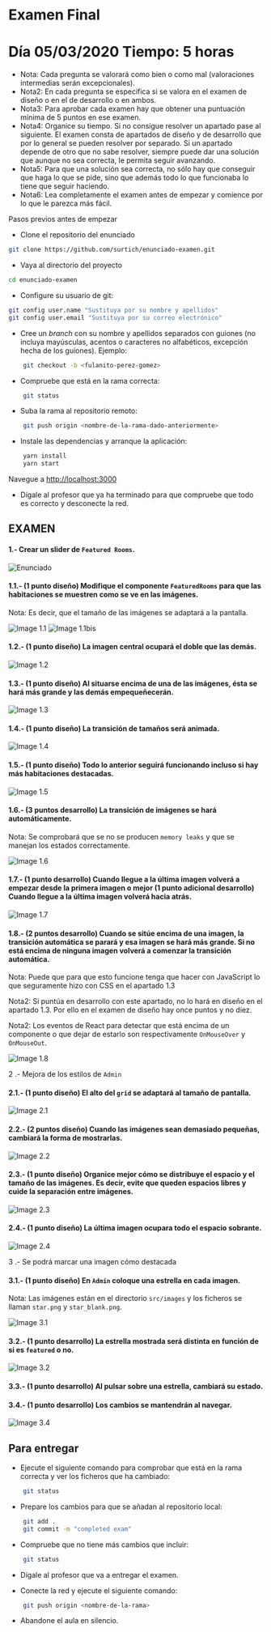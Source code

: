 # Examen Final

# Día 05/03/2020 Tiempo: 5 horas

- Nota: Cada pregunta se valorará como bien o como mal (valoraciones intermedias serán excepcionales).
- Nota2: En cada pregunta se especifica si se valora en el examen de diseño o en el de desarrollo o en ambos.
- Nota3: Para aprobar cada examen hay que obtener una puntuación mínima de 5 puntos en ese examen.
- Nota4: Organice su tiempo. Si no consigue resolver un apartado pase al siguiente. El examen consta de apartados de diseño y de desarrollo que por lo general se pueden resolver por separado. Si un apartado depende de otro que no sabe resolver, siempre puede dar una solución que aunque no sea correcta, le permita seguir avanzando.
- Nota5: Para que una solución sea correcta, no sólo hay que conseguir que haga lo que se pide, sino que además todo lo que funcionaba lo tiene que seguir haciendo.
- Nota6: Lea completamente el examen antes de empezar y comience por lo que le parezca más fácil.

Pasos previos antes de empezar

- Clone el repositorio del enunciado

```bash
git clone https://github.com/surtich/enunciado-examen.git
```

- Vaya al directorio del proyecto

```bash
cd enunciado-examen
```

- Configure su usuario de git:

```bash
git config user.name "Sustituya por su nombre y apellidos"
git config user.email "Sustituya por su correo electrónico"
```

- Cree un _branch_ con su nombre y apellidos separados con guiones (no incluya mayúsculas, acentos o caracteres no alfabéticos, excepción hecha de los guiones). Ejemplo:

```bash
    git checkout -b <fulanito-perez-gomez>
```

- Compruebe que está en la rama correcta:

```bash
    git status
```

- Suba la rama al repositorio remoto:

```bash
    git push origin <nombre-de-la-rama-dado-anteriormente>
```

- Instale las dependencias y arranque la aplicación:

```bash
    yarn install
    yarn start
```

Navegue a [http://localhost:3000](http://localhost:3000)

- Dígale al profesor que ya ha terminado para que compruebe que todo es correcto y desconecte la red.

## EXAMEN

#### 1.- Crear un slider de `Featured Rooms`.

![Enunciado](./enunciado/slider.gif)

#### 1.1.- (1 punto diseño) Modifique el componente `FeaturedRooms` para que las habitaciones se muestren como se ve en las imágenes.

Nota: Es decir, que el tamaño de las imágenes se adaptará a la pantalla.

![Image 1.1](./enunciado/image1.1.png)
![Image 1.1bis](./enunciado/image1.1bis.png)

#### 1.2.- (1 punto diseño) La imagen central ocupará el doble que las demás.

![Image 1.2](./enunciado/image1.2.png)

#### 1.3.- (1 punto diseño) Al situarse encima de una de las imágenes, ésta se hará más grande y las demás empequeñecerán.

![Image 1.3](./enunciado/image1.3.gif)

#### 1.4.- (1 punto diseño) La transición de tamaños será animada.

![Image 1.4](./enunciado/image1.4.gif)

#### 1.5.- (1 punto diseño) Todo lo anterior seguirá funcionando incluso si hay más habitaciones destacadas.

![Image 1.5](./enunciado/image1.5.png)

#### 1.6.- (3 puntos desarrollo) La transición de imágenes se hará automáticamente.

Nota: Se comprobará que se no se producen `memory leaks` y que se manejan los estados correctamente.

![Image 1.6](./enunciado/image1.6.gif)

#### 1.7.- (1 punto desarrollo) Cuando llegue a la última imagen volverá a empezar desde la primera imagen o mejor (1 punto adicional desarrollo) Cuando llegue a la última imagen volverá hacia atrás.

![Image 1.7](./enunciado/image1.7.gif)

#### 1.8.- (2 puntos desarrollo) Cuando se sitúe encima de una imagen, la transición automática se parará y esa imagen se hará más grande. Si no está encima de ninguna imagen volverá a comenzar la transición automática.

Nota: Puede que para que esto funcione tenga que hacer con JavaScript lo que seguramente hizo con CSS en el apartado 1.3

Nota2: Si puntúa en desarrollo con este apartado, no lo hará en diseño en el apartado 1.3. Por ello en el examen de diseño hay once puntos y no diez.

Nota2: Los eventos de React para detectar que está encima de un componente o que dejar de estarlo son respectivamente `OnMouseOver` y `OnMouseOut`.

![Image 1.8](./enunciado/image1.8.gif)

2 .- Mejora de los estilos de `Admin`

#### 2.1.- (1 punto diseño) El alto del `grid` se adaptará al tamaño de pantalla.

![Image 2.1](./enunciado/image2.1.gif)

#### 2.2.- (2 puntos diseño) Cuando las imágenes sean demasiado pequeñas, cambiará la forma de mostrarlas.

![Image 2.2](./enunciado/image2.2.gif)

#### 2.3.- (1 punto diseño) Organice mejor cómo se distribuye el espacio y el tamaño de las imágenes. Es decir, evite que queden espacios libres y cuide la separación entre imágenes.

![Image 2.3](./enunciado/image2.3.png)

#### 2.4.- (1 punto diseño) La última imagen ocupara todo el espacio sobrante.

![Image 2.4](./enunciado/image2.4.png)

3 .- Se podrá marcar una imagen cómo destacada

#### 3.1.- (1 punto diseño) En `Admin` coloque una estrella en cada imagen.

Nota: Las imágenes están en el directorio `src/images` y los ficheros se llaman `star.png` y `star_blank.png`.

![Image 3.1](./enunciado/image3.1.png)

#### 3.2.- (1 punto desarrollo) La estrella mostrada será distinta en función de si es `featured` o no.

![Image 3.2](./enunciado/image3.2.png)

#### 3.3.- (1 punto desarrollo) Al pulsar sobre una estrella, cambiará su estado.

#### 3.4.- (1 punto desarrollo) Los cambios se mantendrán al navegar.

![Image 3.4](./enunciado/image3.4.gif)

## Para entregar

- Ejecute el siguiente comando para comprobar que está en la rama correcta y ver los ficheros que ha cambiado:

```bash
    git status
```

- Prepare los cambios para que se añadan al repositorio local:

```bash
    git add .
    git commit -m "completed exam"
```

- Compruebe que no tiene más cambios que incluir:

```bash
    git status
```

- Dígale al profesor que va a entregar el examen.

- Conecte la red y ejecute el siguiente comando:

```bash
    git push origin <nombre-de-la-rama>
```

- Abandone el aula en silencio.
